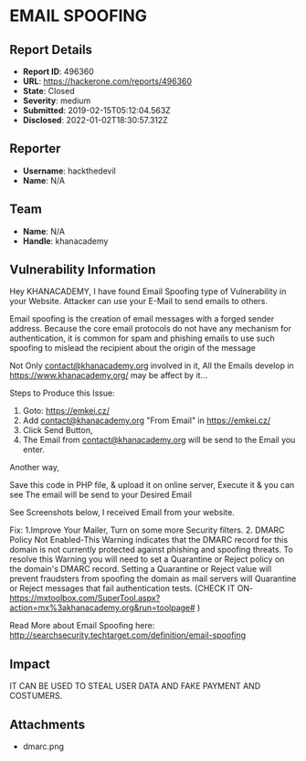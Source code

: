 # EMAIL SPOOFING

## Report Details
- **Report ID**: 496360
- **URL**: https://hackerone.com/reports/496360
- **State**: Closed
- **Severity**: medium
- **Submitted**: 2019-02-15T05:12:04.563Z
- **Disclosed**: 2022-01-02T18:30:57.312Z

## Reporter
- **Username**: hackthedevil
- **Name**: N/A

## Team
- **Name**: N/A
- **Handle**: khanacademy

## Vulnerability Information
Hey KHANACADEMY,
I have found Email Spoofing type of Vulnerability in your Website.
Attacker can use your E-Mail to send emails to others.

Email spoofing is the creation of email messages with a forged sender address. Because the core email protocols do not have any mechanism for authentication, it is common for spam and phishing emails to use such spoofing to mislead the recipient about the origin of the message

Not Only contact@khanacademy.org involved in it, All the Emails develop in https://www.khanacademy.org/ may be affect by it...

Steps to Produce this Issue:
1) Goto: https://emkei.cz/
2) Add contact@khanacademy.org "From Email" in https://emkei.cz/
3) Click Send Button,
4) The Email from contact@khanacademy.org will be send to the Email you enter.

Another way,
<?php
$to = "hackthedevil@weareonhackerone.com";
$subject = "Email Spoofing Test";
$txt = "This is Email Spoofing";
$headers = "From: contact@khanacademy.org";
mail($to,$subject,$txt,$headers);
?>

Save this code in PHP file, & upload it on online server, Execute it & you can see The email will be send to your Desired Email

See Screenshots below, I received Email from your website.

Fix:
1.Improve Your Mailer, Turn on some more Security filters.
2. DMARC Policy Not Enabled-This Warning indicates that the DMARC record for this domain is not currently protected against phishing and spoofing threats. To resolve this Warning you will need to set a Quarantine or Reject policy on the domain's DMARC record. Setting a Quarantine or Reject value will prevent fraudsters from spoofing the domain as mail servers will Quarantine or Reject messages that fail authentication tests. (CHECK IT ON- https://mxtoolbox.com/SuperTool.aspx?action=mx%3akhanacademy.org&run=toolpage# )

Read More about Email Spoofing here:
http://searchsecurity.techtarget.com/definition/email-spoofing

## Impact

IT CAN BE USED TO STEAL USER DATA AND FAKE PAYMENT AND COSTUMERS.

## Attachments
- dmarc.png
